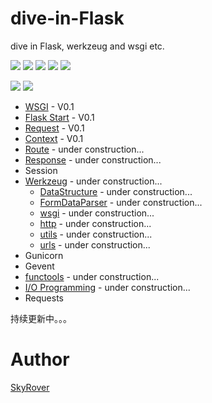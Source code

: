 # dive-in-Flask
dive in Flask, werkzeug and wsgi etc.

![](https://img.shields.io/badge/Python-3.5-green.svg)
![](https://img.shields.io/badge/Flask-0.13_dev-green.svg)
![](https://img.shields.io/badge/Werkzeug-0.11.11-green.svg)
![](https://img.shields.io/badge/socketserver-0.4-green.svg)
![](https://img.shields.io/badge/http.server-0.6-green.svg)

![](https://img.shields.io/badge/functools--green.svg)
![](https://img.shields.io/badge/io--green.svg)

- [WSGI](https://github.com/Microndgt/dive-in-Flask/blob/master/WSGI.md) - V0.1
- [Flask Start](https://github.com/Microndgt/dive-in-Flask/blob/master/flask-start.md) - V0.1
- [Request](https://github.com/Microndgt/dive-in-Flask/blob/master/Request.md) - V0.1
- [Context](https://github.com/Microndgt/dive-in-Flask/blob/master/Context.md) - V0.1
- [Route](https://github.com/Microndgt/dive-in-Flask/blob/master/route.md) - under construction...
- [Response](https://github.com/Microndgt/dive-in-Flask/blob/master/Response.md) - under construction...
- Session
- [Werkzeug](https://github.com/Microndgt/dive-in-Flask/blob/master/Werkzeug) - under construction...
  - [DataStructure](https://github.com/Microndgt/dive-in-Flask/blob/master/Werkzeug/DataStructure.md) - under construction...
  - [FormDataParser](https://github.com/Microndgt/dive-in-Flask/blob/master/Werkzeug/FormDataParser.md) - under construction...
  - [wsgi](https://github.com/Microndgt/dive-in-Flask/blob/master/Werkzeug/wsgi.md) - under construction...
  - [http](https://github.com/Microndgt/dive-in-Flask/blob/master/Werkzeug/http.md) - under construction...
  - [utils](https://github.com/Microndgt/dive-in-Flask/blob/master/Werkzeug/utils.md) - under construction...
  - [urls](https://github.com/Microndgt/dive-in-Flask/blob/master/Werkzeug/urls.md) - under construction...
- Gunicorn
- Gevent
- [functools](https://github.com/Microndgt/dive-in-Flask/blob/master/functools.md) - under construction...
- [I/O Programming](https://github.com/Microndgt/dive-in-Flask/blob/master/IO_programming.md) - under construction...
- Requests

持续更新中。。。

Author
===

[SkyRover](http://skyrover.me)
